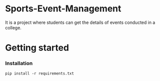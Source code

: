 # Sports-Event-Management
It is a project where students can get the details of events conducted in a college.

# Getting started

### Installation
```pip install -r requirements.txt```


